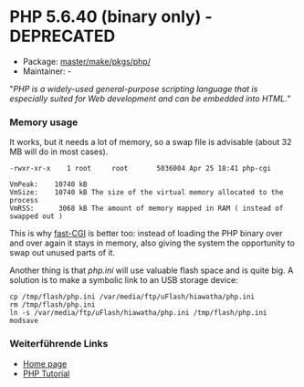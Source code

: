 # PHP 5.6.40 (binary only) - DEPRECATED
  - Package: [master/make/pkgs/php/](https://github.com/Freetz-NG/freetz-ng/tree/master/make/pkgs/php/)
  - Maintainer: -

"*PHP is a widely-used general-purpose scripting language that is
especially suited for Web development and can be embedded into HTML.*"

### Memory usage

It works, but it needs a lot of memory, so a swap file is advisable
(about 32 MB will do in most cases).

```
-rwxr-xr-x    1 root     root       5036004 Apr 25 18:41 php-cgi
```

```
VmPeak:    10740 kB
VmSize:    10740 kB The size of the virtual memory allocated to the process
VmRSS:      3068 kB The amount of memory mapped in RAM ( instead of swapped out )
```

This is why [fast-CGI](http://www.fastcgi.com/) is
better too: instead of loading the PHP binary over and over again it
stays in memory, also giving the system the opportunity to swap out
unused parts of it.

Another thing is that *php.ini* will use valuable flash space and is
quite big. A solution is to make a symbolic link to an USB storage
device:

```
cp /tmp/flash/php.ini /var/media/ftp/uFlash/hiawatha/php.ini
rm /tmp/flash/php.ini
ln -s /var/media/ftp/uFlash/hiawatha/php.ini /tmp/flash/php.ini
modsave
```

### Weiterführende Links

-   [Home page](http://www.php.net/)
-   [PHP Tutorial](http://www.w3schools.com/php/)
